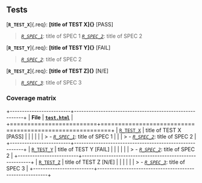 ## Tests



[**`R_TEST_X`**]{.req}: **[title of TEST X]{}** [PASS]

> *[`R_SPEC_1`](spec.html#R_SPEC_1)*: title of SPEC 1
> *[`R_SPEC_2`](spec.html#R_SPEC_2)*: title of SPEC 2


[**`R_TEST_Y`**]{.req}: **[title of TEST Y]{}** [FAIL]

> *[`R_SPEC_2`](spec.html#R_SPEC_2)*: title of SPEC 2


[**`R_TEST_Z`**]{.req}: **[title of TEST Z]{}** [N/E]

> *[`R_SPEC_3`](spec.html#R_SPEC_3)*: title of SPEC 3


### Coverage matrix

+-------------------------+---------------------------------------------------------+
| **File**                | **[`test.html`](test.html)**                            |
+=========================+=========================================================+
| [`R_TEST_X`](#R_TEST_X) | title of TEST X [PASS]                                  |
|                         |                                                         |
|                         | > - *[`R_SPEC_1`](spec.html#R_SPEC_1)*: title of SPEC 1 |
|                         | > - *[`R_SPEC_2`](spec.html#R_SPEC_2)*: title of SPEC 2 |
+-------------------------+---------------------------------------------------------+
| [`R_TEST_Y`](#R_TEST_Y) | title of TEST Y [FAIL]                                  |
|                         |                                                         |
|                         | > - *[`R_SPEC_2`](spec.html#R_SPEC_2)*: title of SPEC 2 |
+-------------------------+---------------------------------------------------------+
| [`R_TEST_Z`](#R_TEST_Z) | title of TEST Z [N/E]                                   |
|                         |                                                         |
|                         | > - *[`R_SPEC_3`](spec.html#R_SPEC_3)*: title of SPEC 3 |
+-------------------------+---------------------------------------------------------+
